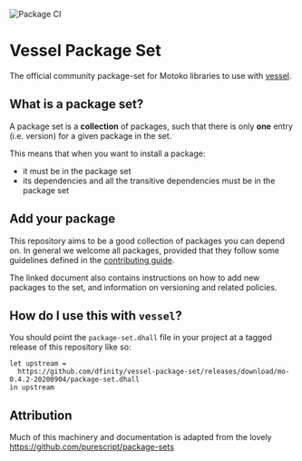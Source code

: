 ![Package CI](https://github.com/dfinity/vessel-package-set/workflows/build/badge.svg)

# Vessel Package Set

The official community package-set for Motoko libraries to use with [vessel](https://github.com/dfinity/vessel).

## What is a package set?

A package set is a **collection** of packages, such that there is only **one** entry (i.e. version) for a given package in the set.

This means that when you want to install a package:
- it must be in the package set
- its dependencies and all the transitive dependencies must be in the package set

## Add your package

This repository aims to be a good collection of packages you can depend on.
In general we welcome all packages, provided that they follow some guidelines defined in the [contributing guide](CONTRIBUTING.md).

The linked document also contains instructions on how to add new packages to the set, and information on versioning and related policies.


## How do I use this with `vessel`?

You should point the `package-set.dhall` file in your project at a tagged release of this repository like so:
```
let upstream =
  https://github.com/dfinity/vessel-package-set/releases/download/mo-0.4.2-20200904/package-set.dhall
in upstream
```

## Attribution

Much of this machinery and documentation is adapted from the lovely https://github.com/purescript/package-sets
